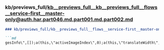 ### kb/previews_full/kb__previews_full__kb__previews_full__flows__service-first__master-only@auth.har.part046.md.part001.md.part002.md

```md
### kb/previews_full/kb__previews_full__flows__service-first__master-only@auth.har.part046.md.part001.md (part 002)

```md
gesInfo\",[]);a(this,\"activeImageIndex\",0);a(this,\"translateWidth\",ge);a(this,\"trackingS
```

```

```
